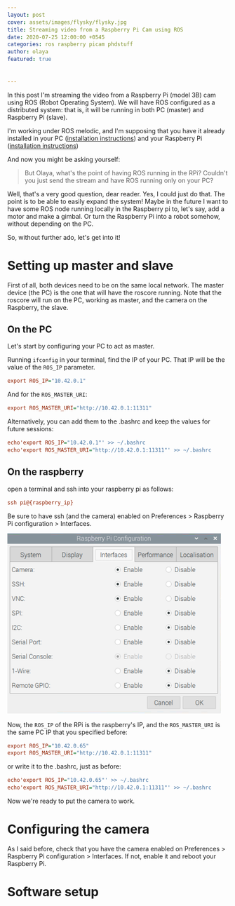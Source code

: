 ```yaml
---
layout: post
cover: assets/images/flysky/flysky.jpg
title: Streaming video from a Raspberry Pi Cam using ROS
date: 2020-07-25 12:00:00 +0545
categories: ros raspberry picam phdstuff
author: olaya
featured: true


---
```

In this post I'm streaming the video from a Raspberry Pi (model 3B) cam using ROS
(Robot Operating System). We will have ROS configured as a distributed system: that is,
it will be running in both PC (master) and Raspberry Pi (slave).

I'm working under ROS melodic, and I'm supposing that you have it already installed
in your PC ([installation instructions](http://wiki.ros.org/melodic/Installation/Ubuntu))
and your Raspberry Pi ([installation instructions](http://wiki.ros.org/ROSberryPi/Installing%20ROS%20Melodic%20on%20the%20Raspberry%20Pi))

And now you might be asking yourself:

> But Olaya, what's the point of having ROS running in the RPi? Couldn't you just
> send the stream and have ROS running only on your PC?

Well, that's a very good question, dear reader. Yes, I could just do that.
The point is to be able to easily expand the system!
Maybe in the future I want to have some ROS node running locally in the
Raspberry pi to, let's say, add a motor and make a gimbal. Or turn the Raspberry Pi into
a robot somehow, without depending on the PC.

So, without further ado, let's get into it!


# Setting up master and slave
First of all, both devices need to be on the same local network.
The master device (the PC) is the one that will have the roscore running.
Note that the roscore will run on the PC, working as master, and the camera on the Raspberry, the slave.

## On the PC
Let's start by configuring your PC to act as master.

Running `ifconfig` in your terminal, find the IP of your PC. That IP will be the
value of the `ROS_IP` parameter.

```ini
export ROS_IP="10.42.0.1"
```

And for the `ROS_MASTER_URI`:

```ini
export ROS_MASTER_URI="http://10.42.0.1:11311"
```

Alternatively, you can add them to the .bashrc and keep the values for future sessions:

```ini
echo'export ROS_IP="10.42.0.1"' >> ~/.bashrc
echo'export ROS_MASTER_URI="http://10.42.0.1:11311"' >> ~/.bashrc
```

## On the raspberry

open a terminal and ssh into your raspberry pi as follows:
```ini
ssh pi@{raspberry_ip}
```

Be sure to have ssh (and the camera) enabled on Preferences > Raspberry Pi configuration > Interfaces.

![](https://raw.githubusercontent.com/olayasturias/olayasturias.github.io/master/assets/images/rpi-cam-ros/interfaces.PNG)


Now, the `ROS_IP` of the RPi is the raspberry's IP, and the `ROS_MASTER_URI` is the
same PC IP that you specified before:
```ini
export ROS_IP="10.42.0.65"
export ROS_MASTER_URI="http://10.42.0.1:11311"
```
or write it to the .bashrc, just as before:
```ini
echo'export ROS_IP="10.42.0.65"' >> ~/.bashrc
echo'export ROS_MASTER_URI="http://10.42.0.1:11311"' >> ~/.bashrc
```

Now we're ready to put the camera to work.

# Configuring the camera

As I said before, check that you have the camera enabled on
Preferences > Raspberry Pi configuration > Interfaces. If not, enable it and reboot
your Raspberry Pi.







# Software setup
